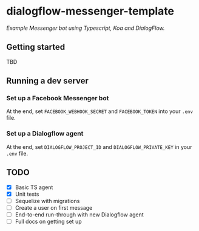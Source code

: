 # dialogflow-messenger-template

_Example Messenger bot using Typescript, Koa and DialogFlow._

## Getting started

TBD

## Running a dev server

### Set up a Facebook Messenger bot

At the end, set `FACEBOOK_WEBHOOK_SECRET` and `FACEBOOK_TOKEN` into your `.env` file.

### Set up a Dialogflow agent

At the end, set `DIALOGFLOW_PROJECT_ID` and `DIALOGFLOW_PRIVATE_KEY` in your `.env` file.

## TODO

- [X] Basic TS agent
- [X] Unit tests
- [ ] Sequelize with migrations
- [ ] Create a user on first message
- [ ] End-to-end run-through with new Dialogflow agent
- [ ] Full docs on getting set up
